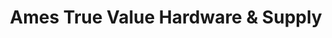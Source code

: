 ---
title: "Ames True Value Hardware & Supply"
url: /wiscasset/ames-true-value-hardware-und-supply/
shop: Eisenwaren
---